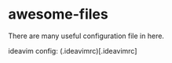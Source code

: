 # awesome-files
There are many useful configuration file in here.

ideavim config: (.ideavimrc)[.ideavimrc]
